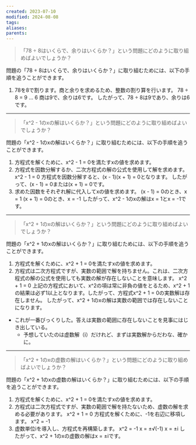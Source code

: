 ```yaml
---
created: 2023-07-10
modified: 2024-08-08
tags: 
aliases: 
parents: 
---
```

>「78 ÷ 8はいくらで、余りはいくらか？」という問題にどのように取り組めばよいでしょうか？

問題の「78 ÷ 8はいくらで、余りはいくらか？」に取り組むためには、以下の手順を追うことができます。
1. 78を8で割ります。商と余りを求めるため、整数の割り算を行います。 78 ÷ 8 = 9 … 6
    商は9で、余りは6です。
したがって、78 ÷ 8は9であり、余りは6です。

___
>「x^2 - 1のxの解はいくらか？」という問題にどのように取り組めばよいでしょうか？

問題の「x^2 - 1のxの解はいくらか？」に取り組むためには、以下の手順を追うことができます。
1. 方程式を解くために、x^2 - 1 = 0を満たすxの値を求めます。
2. 方程式を因数分解するか、二次方程式の解の公式を使用して解を求めます。
    x^2 - 1 = 0
    方程式を因数分解すると、(x - 1)(x + 1) = 0となります。 したがって、(x - 1) = 0または(x + 1) = 0です。
3. 求めた因数をそれぞれ解に代入してxの値を求めます。
    (x - 1) = 0のとき、x = 1 (x + 1) = 0のとき、x = -1
したがって、x^2 - 1のxの解はx = 1とx = -1です。

___
>「x^2 + 1のxの解はいくらか？」という問題にどのように取り組めばよいでしょうか？

問題の「x^2 + 1のxの解はいくらか？」に取り組むためには、以下の手順を追うことができます。
1. 方程式を解くために、x^2 + 1 = 0を満たすxの値を求めます。
2. 方程式は二次方程式ですが、実数の範囲で解を持ちません。これは、二次方程式の解の公式を使用しても実数の解が存在しないことを意味します。
    x^2 + 1 = 0
    上記の方程式において、x^2の項は常に非負の値をとるため、x^2 + 1の結果は必ず1以上となります。したがって、方程式x^2 + 1 = 0の実数解は存在しません。
したがって、x^2 + 1のxの解は実数の範囲では存在しないことになります。

- これが一番びっくりした。答えは実数の範囲に存在しないことを見事にはじき出している。
	- 予想していたのは虚数解（i）だけれど、まずは実数解からだわな、確かに。

___
>「x^2 + 1のxの虚数の解はいくらか？」という問題にどのように取り組めばよいでしょうか？

問題の「x^2 + 1のxの虚数の解はいくらか？」に取り組むためには、以下の手順を追うことができます。
1. 方程式を解くために、x^2 + 1 = 0を満たすxの値を求めます。
2. 方程式は二次方程式ですが、実数の範囲で解を持たないため、虚数の解を求める必要があります。
    x^2 + 1 = 0
    方程式を解くために、-1を右辺に移項します。
    x^2 = -1
3. 虚数単位iを導入し、方程式を再構築します。
    x^2 = -1 x = ±√(-1) x = ±i
したがって、x^2 + 1のxの虚数の解はx = ±iです。